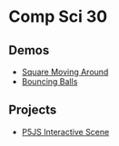 # Comp Sci 30

## Demos
- [Square Moving Around](square-moving)
- [Bouncing Balls](bouncing-balls)


## Projects
- [P5JS Interactive Scene](Riley-Sane-interactive-scene)